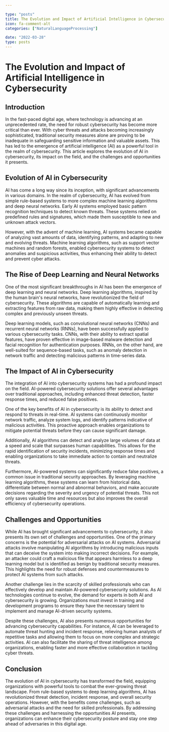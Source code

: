 ```yaml
---

type: "posts"
title: The Evolution and Impact of Artificial Intelligence in Cybersecurity
icon: fa-comment-alt
categories: ["NaturalLanguageProcessing"]

date: "2022-03-28"
type: posts
---
```





# The Evolution and Impact of Artificial Intelligence in Cybersecurity

## Introduction

In the fast-paced digital age, where technology is advancing at an unprecedented rate, the need for robust cybersecurity has become more critical than ever. With cyber threats and attacks becoming increasingly sophisticated, traditional security measures alone are proving to be inadequate in safeguarding sensitive information and valuable assets. This has led to the emergence of artificial intelligence (AI) as a powerful tool in the realm of cybersecurity. This article explores the evolution of AI in cybersecurity, its impact on the field, and the challenges and opportunities it presents.

## Evolution of AI in Cybersecurity

AI has come a long way since its inception, with significant advancements in various domains. In the realm of cybersecurity, AI has evolved from simple rule-based systems to more complex machine learning algorithms and deep neural networks. Early AI systems employed basic pattern recognition techniques to detect known threats. These systems relied on predefined rules and signatures, which made them susceptible to new and unknown attack vectors.

However, with the advent of machine learning, AI systems became capable of analyzing vast amounts of data, identifying patterns, and adapting to new and evolving threats. Machine learning algorithms, such as support vector machines and random forests, enabled cybersecurity systems to detect anomalies and suspicious activities, thus enhancing their ability to detect and prevent cyber attacks.

## The Rise of Deep Learning and Neural Networks

One of the most significant breakthroughs in AI has been the emergence of deep learning and neural networks. Deep learning algorithms, inspired by the human brain's neural networks, have revolutionized the field of cybersecurity. These algorithms are capable of automatically learning and extracting features from raw data, making them highly effective in detecting complex and previously unseen threats.

Deep learning models, such as convolutional neural networks (CNNs) and recurrent neural networks (RNNs), have been successfully applied to various cybersecurity tasks. CNNs, with their ability to extract spatial features, have proven effective in image-based malware detection and facial recognition for authentication purposes. RNNs, on the other hand, are well-suited for sequence-based tasks, such as anomaly detection in network traffic and detecting malicious patterns in time-series data.

## The Impact of AI in Cybersecurity

The integration of AI into cybersecurity systems has had a profound impact on the field. AI-powered cybersecurity solutions offer several advantages over traditional approaches, including enhanced threat detection, faster response times, and reduced false positives.

One of the key benefits of AI in cybersecurity is its ability to detect and respond to threats in real-time. AI systems can continuously monitor network traffic, analyze system logs, and identify patterns indicative of malicious activities. This proactive approach enables organizations to mitigate potential threats before they can cause significant damage.

Additionally, AI algorithms can detect and analyze large volumes of data at a speed and scale that surpasses human capabilities. This allows for the rapid identification of security incidents, minimizing response times and enabling organizations to take immediate action to contain and neutralize threats.

Furthermore, AI-powered systems can significantly reduce false positives, a common issue in traditional security approaches. By leveraging machine learning algorithms, these systems can learn from historical data, differentiate between normal and abnormal behaviors, and make accurate decisions regarding the severity and urgency of potential threats. This not only saves valuable time and resources but also improves the overall efficiency of cybersecurity operations.

## Challenges and Opportunities

While AI has brought significant advancements to cybersecurity, it also presents its own set of challenges and opportunities. One of the primary concerns is the potential for adversarial attacks on AI systems. Adversarial attacks involve manipulating AI algorithms by introducing malicious inputs that can deceive the system into making incorrect decisions. For example, an attacker could craft a malicious file that appears harmless to a deep learning model but is identified as benign by traditional security measures. This highlights the need for robust defenses and countermeasures to protect AI systems from such attacks.

Another challenge lies in the scarcity of skilled professionals who can effectively develop and maintain AI-powered cybersecurity solutions. As AI technologies continue to evolve, the demand for experts in both AI and cybersecurity is growing. Organizations must invest in training and development programs to ensure they have the necessary talent to implement and manage AI-driven security systems.

Despite these challenges, AI also presents numerous opportunities for advancing cybersecurity capabilities. For instance, AI can be leveraged to automate threat hunting and incident response, relieving human analysts of repetitive tasks and allowing them to focus on more complex and strategic activities. AI can also facilitate the sharing of threat intelligence among organizations, enabling faster and more effective collaboration in tackling cyber threats.

## Conclusion

The evolution of AI in cybersecurity has transformed the field, equipping organizations with powerful tools to combat the ever-growing threat landscape. From rule-based systems to deep learning algorithms, AI has revolutionized threat detection, incident response, and overall security operations. However, with the benefits come challenges, such as adversarial attacks and the need for skilled professionals. By addressing these challenges and harnessing the opportunities AI presents, organizations can enhance their cybersecurity posture and stay one step ahead of adversaries in this digital age.